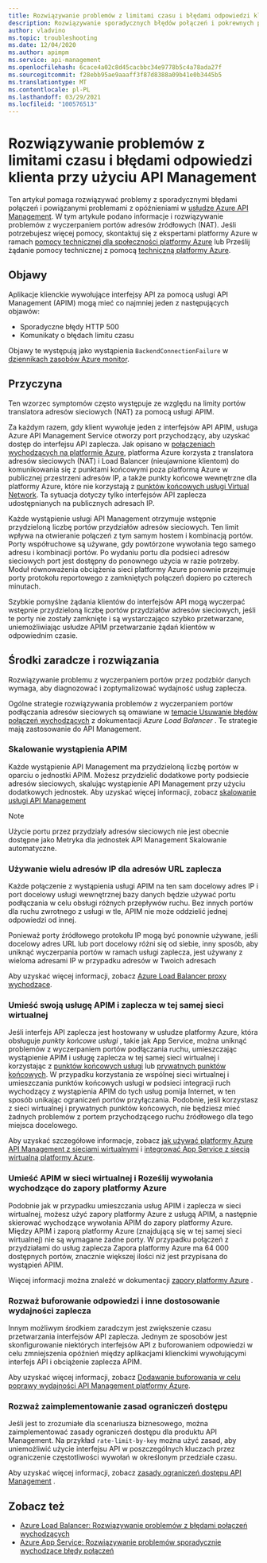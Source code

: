 ```yaml
---
title: Rozwiązywanie problemów z limitami czasu i błędami odpowiedzi klienta przy użyciu API Management
description: Rozwiązywanie sporadycznych błędów połączeń i pokrewnych problemów z opóźnieniami w API Management
author: vladvino
ms.topic: troubleshooting
ms.date: 12/04/2020
ms.author: apimpm
ms.service: api-management
ms.openlocfilehash: 6cace4a02c8d45cacbbc34e9778b5c4a78ada27f
ms.sourcegitcommit: f28ebb95ae9aaaff3f87d8388a09b41e0b3445b5
ms.translationtype: MT
ms.contentlocale: pl-PL
ms.lasthandoff: 03/29/2021
ms.locfileid: "100576513"
---
```

# <a name="troubleshooting-client-response-timeouts-and-errors-with-api-management"></a>Rozwiązywanie problemów z limitami czasu i błędami odpowiedzi klienta przy użyciu API Management

Ten artykuł pomaga rozwiązywać problemy z sporadycznymi błędami połączeń i powiązanymi problemami z opóźnieniami w [usłudze Azure API Management](./api-management-key-concepts.md). W tym artykule podano informacje i rozwiązywanie problemów z wyczerpaniem portów adresów źródłowych (NAT). Jeśli potrzebujesz więcej pomocy, skontaktuj się z ekspertami platformy Azure w ramach [pomocy technicznej dla społeczności platformy Azure](https://azure.microsoft.com/support/community/) lub Prześlij żądanie pomocy technicznej z pomocą [techniczną platformy Azure](https://azure.microsoft.com/support/options/).

## <a name="symptoms"></a>Objawy

Aplikacje klienckie wywołujące interfejsy API za pomocą usługi API Management (APIM) mogą mieć co najmniej jeden z następujących objawów:

* Sporadyczne błędy HTTP 500
* Komunikaty o błędach limitu czasu

Objawy te występują jako wystąpienia `BackendConnectionFailure` w [dziennikach zasobów Azure monitor](../azure-monitor/essentials/resource-logs.md).

## <a name="cause"></a>Przyczyna

Ten wzorzec symptomów często występuje ze względu na limity portów translatora adresów sieciowych (NAT) za pomocą usługi APIM.

Za każdym razem, gdy klient wywołuje jeden z interfejsów API APIM, usługa Azure API Management Service otworzy port przychodzący, aby uzyskać dostęp do interfejsu API zaplecza. Jak opisano w [połączeniach wychodzących na platformie Azure](../load-balancer/load-balancer-outbound-connections.md), platforma Azure korzysta z translatora adresów sieciowych (NAT) i Load Balancer (nieujawnione klientom) do komunikowania się z punktami końcowymi poza platformą Azure w publicznej przestrzeni adresów IP, a także punkty końcowe wewnętrzne dla platformy Azure, które nie korzystają z [punktów końcowych usługi Virtual Network](../virtual-network/virtual-network-service-endpoints-overview.md). Ta sytuacja dotyczy tylko interfejsów API zaplecza udostępnianych na publicznych adresach IP.

Każde wystąpienie usługi API Management otrzymuje wstępnie przydzieloną liczbę portów przydziałów adresów sieciowych. Ten limit wpływa na otwieranie połączeń z tym samym hostem i kombinacją portów. Porty współruchowe są używane, gdy powtórzone wywołania tego samego adresu i kombinacji portów. Po wydaniu portu dla podsieci adresów sieciowych port jest dostępny do ponownego użycia w razie potrzeby. Moduł równoważenia obciążenia sieci platformy Azure ponownie przejmuje porty protokołu reportowego z zamkniętych połączeń dopiero po czterech minutach.

Szybkie pomyślne żądania klientów do interfejsów API mogą wyczerpać wstępnie przydzieloną liczbę portów przydziałów adresów sieciowych, jeśli te porty nie zostały zamknięte i są wystarczająco szybko przetwarzane, uniemożliwiając usłudze APIM przetwarzanie żądań klientów w odpowiednim czasie.

## <a name="mitigations-and-solutions"></a>Środki zaradcze i rozwiązania

Rozwiązywanie problemu z wyczerpaniem portów przez podzbiór danych wymaga, aby diagnozować i zoptymalizować wydajność usług zaplecza.

Ogólne strategie rozwiązywania problemów z wyczerpaniem portów podłączania adresów sieciowych są omawiane w [temacie Usuwanie błędów połączeń wychodzących](../load-balancer/troubleshoot-outbound-connection.md) z dokumentacji *Azure Load Balancer* . Te strategie mają zastosowanie do API Management.

### <a name="scale-your-apim-instance"></a>Skalowanie wystąpienia APIM

Każde wystąpienie API Management ma przydzieloną liczbę portów w oparciu o jednostki APIM. Możesz przydzielić dodatkowe porty podsiecie adresów sieciowych, skalując wystąpienie API Management przy użyciu dodatkowych jednostek. Aby uzyskać więcej informacji, zobacz [skalowanie usługi API Management](upgrade-and-scale.md#scale-your-api-management-service)

> [!NOTE]
> Użycie portu przez przydziały adresów sieciowych nie jest obecnie dostępne jako Metryka dla jednostek API Management Skalowanie automatyczne.

### <a name="use-multiple-ips-for-your-backend-urls"></a>Używanie wielu adresów IP dla adresów URL zaplecza

Każde połączenie z wystąpienia usługi APIM na ten sam docelowy adres IP i port docelowy usługi wewnętrznej bazy danych będzie używać portu podłączania w celu obsługi różnych przepływów ruchu. Bez innych portów dla ruchu zwrotnego z usługi w tle, APIM nie może oddzielić jednej odpowiedzi od innej.

Ponieważ porty źródłowego protokołu IP mogą być ponownie używane, jeśli docelowy adres URL lub port docelowy różni się od siebie, inny sposób, aby uniknąć wyczerpania portów w ramach usługi zaplecza, jest używany z wieloma adresami IP w przypadku adresów w Twoich adresach

Aby uzyskać więcej informacji, zobacz [Azure Load Balancer proxy wychodzące](../load-balancer/load-balancer-outbound-connections.md).

### <a name="place-your-apim-and-backend-service-in-the-same-vnet"></a>Umieść swoją usługę APIM i zaplecza w tej samej sieci wirtualnej

Jeśli interfejs API zaplecza jest hostowany w usłudze platformy Azure, która obsługuje *punkty końcowe usługi* , takie jak App Service, można uniknąć problemów z wyczerpaniem portów podłączania ruchu, umieszczając wystąpienie APIM i usługę zaplecza w tej samej sieci wirtualnej i korzystając z [punktów końcowych usługi](../virtual-network/virtual-network-service-endpoints-overview.md) lub [prywatnych punktów końcowych](../private-link/private-endpoint-overview.md). W przypadku korzystania ze wspólnej sieci wirtualnej i umieszczania punktów końcowych usługi w podsieci integracji ruch wychodzący z wystąpienia APIM do tych usług pomija Internet, w ten sposób unikając ograniczeń portów przyłączania. Podobnie, jeśli korzystasz z sieci wirtualnej i prywatnych punktów końcowych, nie będziesz mieć żadnych problemów z portem przychodzącego ruchu źródłowego dla tego miejsca docelowego.

Aby uzyskać szczegółowe informacje, zobacz [jak używać platformy Azure API Management z sieciami wirtualnymi](api-management-using-with-vnet.md) i [integrować App Service z siecią wirtualną platformy Azure](../app-service/web-sites-integrate-with-vnet.md).

### <a name="place-your-apim-in-a-virtual-network-and-route-outbound-calls-to-azure-firewall"></a>Umieść APIM w sieci wirtualnej i Roześlij wywołania wychodzące do zapory platformy Azure

Podobnie jak w przypadku umieszczania usług APIM i zaplecza w sieci wirtualnej, możesz użyć zapory platformy Azure z usługą APIM, a następnie skierować wychodzące wywołania APIM do zapory platformy Azure. Między APIM i zaporą platformy Azure (znajdującą się w tej samej sieci wirtualnej) nie są wymagane żadne porty. W przypadku połączeń z przydziałami do usług zaplecza Zapora platformy Azure ma 64 000 dostępnych portów, znacznie większej ilości niż jest przypisana do wystąpień APIM.

Więcej informacji można znaleźć w dokumentacji [zapory platformy Azure](../firewall/overview.md) .

### <a name="consider-response-caching-and-other-backend-performance-tuning"></a>Rozważ buforowanie odpowiedzi i inne dostosowanie wydajności zaplecza

Innym możliwym środkiem zaradczym jest zwiększenie czasu przetwarzania interfejsów API zaplecza. Jednym ze sposobów jest skonfigurowanie niektórych interfejsów API z buforowaniem odpowiedzi w celu zmniejszenia opóźnień między aplikacjami klienckimi wywołującymi interfejs API i obciążenie zaplecza APIM.

Aby uzyskać więcej informacji, zobacz [Dodawanie buforowania w celu poprawy wydajności API Management platformy Azure](api-management-howto-cache.md).

### <a name="consider-implementing-access-restriction-policies"></a>Rozważ zaimplementowanie zasad ograniczeń dostępu

Jeśli jest to zrozumiałe dla scenariusza biznesowego, można zaimplementować zasady ograniczeń dostępu dla produktu API Management. Na przykład `rate-limit-by-key` można użyć zasad, aby uniemożliwić użycie interfejsu API w poszczególnych kluczach przez ograniczenie częstotliwości wywołań w określonym przedziale czasu.

Aby uzyskać więcej informacji, zobacz [zasady ograniczeń dostępu API Management](api-management-access-restriction-policies.md) .

## <a name="see-also"></a>Zobacz też

* [Azure Load Balancer: Rozwiązywanie problemów z błędami połączeń wychodzących](../load-balancer/troubleshoot-outbound-connection.md)
* [Azure App Service: Rozwiązywanie problemów sporadycznie wychodzące błędy połączeń](../app-service/troubleshoot-intermittent-outbound-connection-errors.md)
